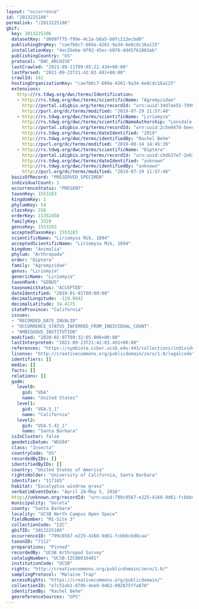 ```yaml
---
layout: "occurrence"
id: "2013225106"
permalink: "/2013225106"
gbif:
  key: 2013225106
  datasetKey: "d6097f75-f99e-4c2a-b8a5-b0fc213ecbd0"
  publishingOrgKey: "cae7b6c7-669a-4261-9a34-6e8cdc16a125"
  installationKey: "4ec55ebe-9f92-45ec-b076-dd45f61003ab"
  publishingCountry: "US"
  protocol: "DWC_ARCHIVE"
  lastCrawled: "2021-09-11T09:05:22.434+00:00"
  lastParsed: "2021-09-23T21:42:03.491+00:00"
  crawlId: 161
  hostingOrganizationKey: "cae7b6c7-669a-4261-9a34-6e8cdc16a125"
  extensions:
    http://rs.tdwg.org/dwc/terms/Identification:
    - http://rs.tdwg.org/dwc/terms/scientificName: "Agromyzidae"
      http://portal.idigbio.org/terms/recordId: "urn:uuid:34d7ae55-7999-4f02-827d-0b8fc0a16ede"
      http://purl.org/dc/terms/modified: "2019-07-29 11:57:48"
    - http://rs.tdwg.org/dwc/terms/scientificName: "Liriomyza"
      http://rs.tdwg.org/dwc/terms/scientificNameAuthorship: "Lonsdale (2017)"
      http://portal.idigbio.org/terms/recordId: "urn:uuid:2c5e047d-beec-42ce-b762-65f9dc9afe5a"
      http://rs.tdwg.org/dwc/terms/dateIdentified: "2019"
      http://rs.tdwg.org/dwc/terms/identifiedBy: "Rachel Behm"
      http://purl.org/dc/terms/modified: "2019-08-14 14:45:39"
    - http://rs.tdwg.org/dwc/terms/scientificName: "Diptera"
      http://portal.idigbio.org/terms/recordId: "urn:uuid:cbdb37e7-2eb3-42a1-8cef-7d6cfd948008"
      http://rs.tdwg.org/dwc/terms/dateIdentified: "unknown"
      http://rs.tdwg.org/dwc/terms/identifiedBy: "unknown"
      http://purl.org/dc/terms/modified: "2019-07-29 11:57:48"
  basisOfRecord: "PRESERVED_SPECIMEN"
  individualCount: 1
  occurrenceStatus: "PRESENT"
  taxonKey: 1553283
  kingdomKey: 1
  phylumKey: 54
  classKey: 216
  orderKey: 11352458
  familyKey: 3329
  genusKey: 1553283
  acceptedTaxonKey: 1553283
  scientificName: "Liriomyza Mik, 1894"
  acceptedScientificName: "Liriomyza Mik, 1894"
  kingdom: "Animalia"
  phylum: "Arthropoda"
  order: "Diptera"
  family: "Agromyzidae"
  genus: "Liriomyza"
  genericName: "Liriomyza"
  taxonRank: "GENUS"
  taxonomicStatus: "ACCEPTED"
  dateIdentified: "2019-01-01T00:00:00"
  decimalLongitude: -119.8842
  decimalLatitude: 34.4175
  stateProvince: "California"
  issues:
  - "RECORDED_DATE_INVALID"
  - "OCCURRENCE_STATUS_INFERRED_FROM_INDIVIDUAL_COUNT"
  - "AMBIGUOUS_INSTITUTION"
  modified: "2020-02-07T09:32:05.000+00:00"
  lastInterpreted: "2021-09-23T21:42:03.491+00:00"
  references: "https://symbiota.ccber.ucsb.edu:443/collections/individual/index.php?occid=117165"
  license: "http://creativecommons.org/publicdomain/zero/1.0/legalcode"
  identifiers: []
  media: []
  facts: []
  relations: []
  gadm:
    level0:
      gid: "USA"
      name: "United States"
    level1:
      gid: "USA.5_1"
      name: "California"
    level2:
      gid: "USA.5.42_1"
      name: "Santa Barbara"
  isInCluster: false
  geodeticDatum: "WGS84"
  class: "Insecta"
  countryCode: "US"
  recordedByIDs: []
  identifiedByIDs: []
  country: "United States of America"
  rightsHolder: "University of California, Santa Barbara"
  identifier: "117165"
  habitat: "Eucalyptus windrow grass"
  verbatimEventDate: "April 28-May 5, 2016"
  http://unknown.org/recordId: "urn:uuid:799c8567-e225-4168-9d61-fcbbbc6d8caa"
  municipality: "Goleta"
  county: "Santa Barbara"
  locality: "UCSB North Campus Open Space"
  fieldNumber: "M1-Site 3"
  collectionCode: "IZC"
  gbifID: "2013225106"
  occurrenceID: "799c8567-e225-4168-9d61-fcbbbc6d8caa"
  taxonID: "7112"
  preparations: "Pinned"
  recordedBy: "UCSB Arthropod Survey"
  catalogNumber: "UCSB-IZC00016401"
  institutionCode: "UCSB"
  rights: "http://creativecommons.org/publicdomain/zero/1.0/"
  samplingProtocol: "Malaise Trap"
  accessRights: "https://creativecommons.org/publicdomain/"
  collectionID: "e7c51ab1-870b-4ee8-9d62-092875ffa870"
  identifiedBy: "Rachel Behm"
  georeferenceSources: "GPS"
---
```

